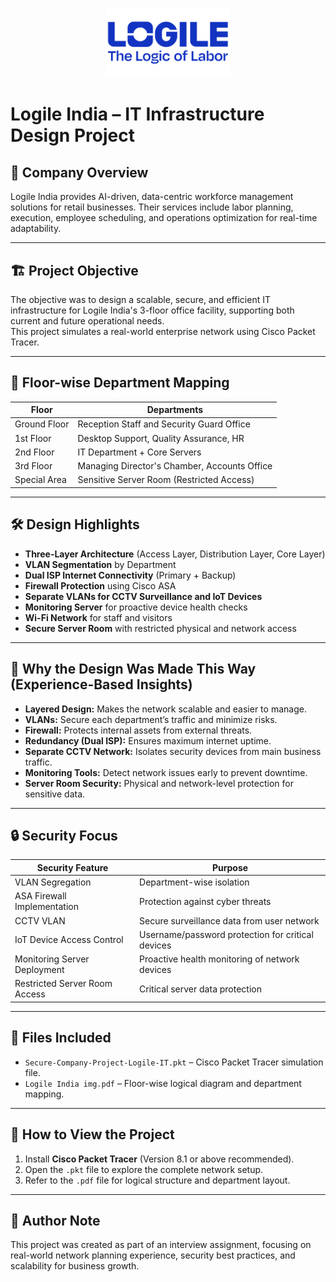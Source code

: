 <p align="center">
    <img src="./assets/logile.png" alt="Logo" width="200">
</p>

# Logile India – IT Infrastructure Design Project

## 📢 Company Overview
Logile India provides AI-driven, data-centric workforce management solutions for retail businesses. Their services include labor planning, execution, employee scheduling, and operations optimization for real-time adaptability.

---

## 🏗 Project Objective
The objective was to design a scalable, secure, and efficient IT infrastructure for Logile India's 3-floor office facility, supporting both current and future operational needs.  
This project simulates a real-world enterprise network using Cisco Packet Tracer.

---

## 🏢 Floor-wise Department Mapping

| Floor          | Departments                                  |
|----------------|----------------------------------------------|
| Ground Floor   | Reception Staff and Security Guard Office    |
| 1st Floor      | Desktop Support, Quality Assurance, HR       |
| 2nd Floor      | IT Department + Core Servers                 |
| 3rd Floor      | Managing Director's Chamber, Accounts Office |
| Special Area   | Sensitive Server Room (Restricted Access)    |

---

## 🛠 Design Highlights

- **Three-Layer Architecture** (Access Layer, Distribution Layer, Core Layer)
- **VLAN Segmentation** by Department
- **Dual ISP Internet Connectivity** (Primary + Backup)
- **Firewall Protection** using Cisco ASA
- **Separate VLANs for CCTV Surveillance and IoT Devices**
- **Monitoring Server** for proactive device health checks
- **Wi-Fi Network** for staff and visitors
- **Secure Server Room** with restricted physical and network access

---

## 🧠 Why the Design Was Made This Way (Experience-Based Insights)

- **Layered Design:** Makes the network scalable and easier to manage.
- **VLANs:** Secure each department’s traffic and minimize risks.
- **Firewall:** Protects internal assets from external threats.
- **Redundancy (Dual ISP):** Ensures maximum internet uptime.
- **Separate CCTV Network:** Isolates security devices from main business traffic.
- **Monitoring Tools:** Detect network issues early to prevent downtime.
- **Server Room Security:** Physical and network-level protection for sensitive data.

---

## 🔒 Security Focus

| Security Feature             | Purpose                                         |
|-------------------------------|-------------------------------------------------|
| VLAN Segregation              | Department-wise isolation                      |
| ASA Firewall Implementation   | Protection against cyber threats               |
| CCTV VLAN                     | Secure surveillance data from user network     |
| IoT Device Access Control     | Username/password protection for critical devices |
| Monitoring Server Deployment  | Proactive health monitoring of network devices |
| Restricted Server Room Access | Critical server data protection                |

---

## 📁 Files Included

- `Secure-Company-Project-Logile-IT.pkt` – Cisco Packet Tracer simulation file.
- `Logile India img.pdf` – Floor-wise logical diagram and department mapping.

---

## 🚀 How to View the Project

1. Install **Cisco Packet Tracer** (Version 8.1 or above recommended).
2. Open the `.pkt` file to explore the complete network setup.
3. Refer to the `.pdf` file for logical structure and department layout.

---

## 🙌 Author Note
This project was created as part of an interview assignment, focusing on real-world network planning experience, security best practices, and scalability for business growth.

